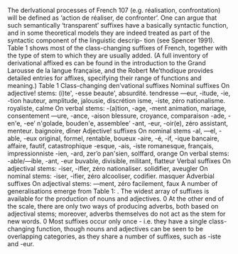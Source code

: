 The derlvational processes of French 107
(e.g. réalisation, confrontation) will be defined as ‘action de réaliser, de confronter’. One can argue that such semantically ‘transparent’ suffixes have a basically syntactic function, and in some theoretical models they are indeed treated as part of the syntactic component of the linguistic descrip- tion (see Spencer 1991).
Table 1 shows most of the class-changing suffixes of French, together with the type of stem to which they are usually added. (A full inventory of derivational affixed es can be found in the introduction to the Grand Larousse de la langue française, and the Robert Me’thodique provides detailed entries for affixes, specifying their range of functions and meaning.)
Table 1 Class-changing den’vational suffixes
Nominal suffixes On adjective! stems: (i)te', -esse beaute', absurdité. tendresse
—eur, -itude, -ie, -tion hauteur, amplitude, jalousie, discrétion isme, -iste, zéro nationalisme. royaliste, calme
On verbal stems: -(a)tion, -age, -ment animation, mariage, consentement
—ure, -ance, -aison blessure, croyance, comparaison -ade, -en'e, -ee’ n'golade, bouden'e, assemblee’ -ant, -eur, -oir(e), zéro assistant, menteur. baignoire, dîner
Adjective! suffixes On nominal stems -al, —el, -able, -eux original, formel, rentable, boueux
-aire, -é, -if, -ique bancaire, affaire, fautif, catastrophique -esque, -ais, -iste romanesque, français, impressionniste -ien, -ard, zer’o pan'sien, solffard, orange
On verbal stems: -able/—ible, -ant, -eur buvable, divisible, militant, flatteur
Verbal suffixes On adjectival stems: -iser, -ifler, zéro nationaliser. solidifier, aveugler
On nominal stems: -iser, -ifier, zéro alcooliser, codifier. masquer
Adverbial suffixes On adjectival stems: —ment, zéro facilement, faux
A number of generalisations emerge from Table 1: . The widest array of suffixes is available for the production of nouns and
adjectives. 0 At the other end of the scale, there are only two ways of producing adverbs, both based on adjectival stems; moreover, adverbs themselves do not act as the stem for new words. 0 Most suffixes occur only once - i.e. they have a single class-changing function, though nouns and adjectives can be seen to be overlapping categories, as they share a number of suffixes, such as -iste and -eur.

